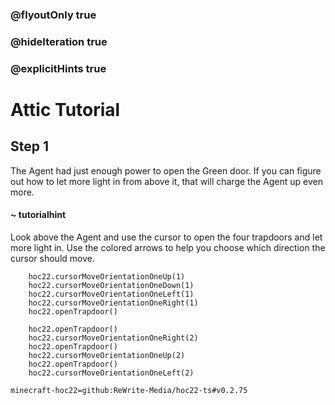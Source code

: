 ### @flyoutOnly true
### @hideIteration true
### @explicitHints true


# Attic Tutorial

## Step 1
The Agent had just enough power to open the Green door. If you can figure out how to let more light in from above it, that will charge the Agent up even more.

#### ~ tutorialhint 
Look above the Agent and use the cursor to open the four trapdoors and let more light in. Use the colored arrows to help you choose which direction the cursor should move.



```ghost
    hoc22.cursorMoveOrientationOneUp(1)
    hoc22.cursorMoveOrientationOneDown(1)
    hoc22.cursorMoveOrientationOneLeft(1)
    hoc22.cursorMoveOrientationOneRight(1)
    hoc22.openTrapdoor()
```
```template
    hoc22.openTrapdoor()
    hoc22.cursorMoveOrientationOneRight(2)
    hoc22.openTrapdoor()
    hoc22.cursorMoveOrientationOneUp(2)
    hoc22.openTrapdoor()
    hoc22.cursorMoveOrientationOneLeft(2)    
```
```package
minecraft-hoc22=github:ReWrite-Media/hoc22-ts#v0.2.75
```